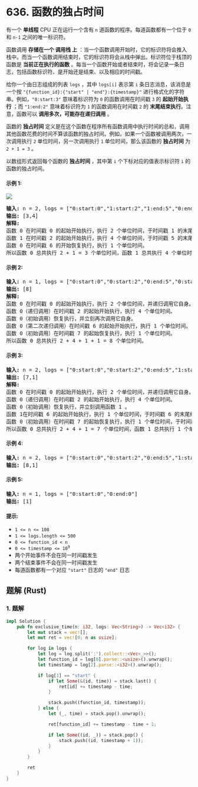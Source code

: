 # 636. 函数的独占时间
有一个 **单线程** CPU 正在运行一个含有 `n` 道函数的程序。每道函数都有一个位于  `0` 和 `n-1` 之间的唯一标识符。

函数调用 **存储在一个 调用栈 上** ：当一个函数调用开始时，它的标识符将会推入栈中。而当一个函数调用结束时，它的标识符将会从栈中弹出。标识符位于栈顶的函数是 **当前正在执行的函数** 。每当一个函数开始或者结束时，将会记录一条日志，包括函数标识符、是开始还是结束、以及相应的时间戳。

给你一个由日志组成的列表 `logs` ，其中 `logs[i]` 表示第 `i` 条日志消息，该消息是一个按 `"{function_id}:{"start" | "end"}:{timestamp}"` 进行格式化的字符串。例如，`"0:start:3"` 意味着标识符为 `0` 的函数调用在时间戳 `3` 的 **起始开始执行** ；而 `"1:end:2"` 意味着标识符为 `1` 的函数调用在时间戳 `2` 的 **末尾结束执行**。注意，函数可以 **调用多次，可能存在递归调用** 。

函数的 **独占时间** 定义是在这个函数在程序所有函数调用中执行时间的总和，调用其他函数花费的时间不算该函数的独占时间。例如，如果一个函数被调用两次，一次调用执行 `2` 单位时间，另一次调用执行 `1` 单位时间，那么该函数的 **独占时间** 为 `2 + 1 = 3` 。

以数组形式返回每个函数的 **独占时间** ，其中第 `i` 个下标对应的值表示标识符 `i` 的函数的独占时间。

#### 示例 1:
![](https://assets.leetcode.com/uploads/2019/04/05/diag1b.png)
<pre>
<strong>输入:</strong> n = 2, logs = ["0:start:0","1:start:2","1:end:5","0:end:6"]
<strong>输出:</strong> [3,4]
<strong>解释:</strong>
函数 0 在时间戳 0 的起始开始执行，执行 2 个单位时间，于时间戳 1 的末尾结束执行。
函数 1 在时间戳 2 的起始开始执行，执行 4 个单位时间，于时间戳 5 的末尾结束执行。
函数 0 在时间戳 6 的开始恢复执行，执行 1 个单位时间。
所以函数 0 总共执行 2 + 1 = 3 个单位时间，函数 1 总共执行 4 个单位时间。
</pre>

#### 示例 2:
<pre>
<strong>输入:</strong> n = 1, logs = ["0:start:0","0:start:2","0:end:5","0:start:6","0:end:6","0:end:7"]
<strong>输出:</strong> [8]
<strong>解释:</strong>
函数 0 在时间戳 0 的起始开始执行，执行 2 个单位时间，并递归调用它自身。
函数 0（递归调用）在时间戳 2 的起始开始执行，执行 4 个单位时间。
函数 0（初始调用）恢复执行，并立刻再次调用它自身。
函数 0（第二次递归调用）在时间戳 6 的起始开始执行，执行 1 个单位时间。
函数 0（初始调用）在时间戳 7 的起始恢复执行，执行 1 个单位时间。
所以函数 0 总共执行 2 + 4 + 1 + 1 = 8 个单位时间。
</pre>

#### 示例 3:
<pre>
<strong>输入:</strong> n = 2, logs = ["0:start:0","0:start:2","0:end:5","1:start:6","1:end:6","0:end:7"]
<strong>输出:</strong> [7,1]
<strong>解释:</strong>
函数 0 在时间戳 0 的起始开始执行，执行 2 个单位时间，并递归调用它自身。
函数 0（递归调用）在时间戳 2 的起始开始执行，执行 4 个单位时间。
函数 0（初始调用）恢复执行，并立刻调用函数 1 。
函数 1在时间戳 6 的起始开始执行，执行 1 个单位时间，于时间戳 6 的末尾结束执行。
函数 0（初始调用）在时间戳 7 的起始恢复执行，执行 1 个单位时间，于时间戳 7 的末尾结束执行。
所以函数 0 总共执行 2 + 4 + 1 = 7 个单位时间，函数 1 总共执行 1 个单位时间。
</pre>

#### 示例 4:
<pre>
<strong>输入:</strong> n = 2, logs = ["0:start:0","0:start:2","0:end:5","1:start:7","1:end:7","0:end:8"]
<strong>输出:</strong> [8,1]
</pre>

#### 示例 5:
<pre>
<strong>输入:</strong> n = 1, logs = ["0:start:0","0:end:0"]
<strong>输出:</strong> [1]
</pre>

#### 提示:
* `1 <= n <= 100`
* `1 <= logs.length <= 500`
* `0 <= function_id < n`
* <code>0 <= timestamp <= 10<sup>9</sup></code>
* 两个开始事件不会在同一时间戳发生
* 两个结束事件不会在同一时间戳发生
* 每道函数都有一个对应 `"start"` 日志的 `"end"` 日志

## 题解 (Rust)

### 1. 题解
```Rust
impl Solution {
    pub fn exclusive_time(n: i32, logs: Vec<String>) -> Vec<i32> {
        let mut stack = vec![];
        let mut ret = vec![0; n as usize];

        for log in logs {
            let log = log.split(':').collect::<Vec<_>>();
            let function_id = log[0].parse::<usize>().unwrap();
            let timestamp = log[2].parse::<i32>().unwrap();

            if log[1] == "start" {
                if let Some(&(id, time)) = stack.last() {
                    ret[id] += timestamp - time;
                }

                stack.push((function_id, timestamp));
            } else {
                let (_, time) = stack.pop().unwrap();

                ret[function_id] += timestamp - time + 1;

                if let Some((id, _)) = stack.pop() {
                    stack.push((id, timestamp + 1));
                }
            }
        }

        ret
    }
}
```

